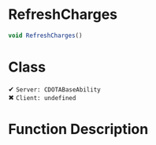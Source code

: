 # RefreshCharges
```js
void RefreshCharges()
```
# Class
✔ `Server: CDOTABaseAbility`  
✖ `Client: undefined`  

# Function Description

